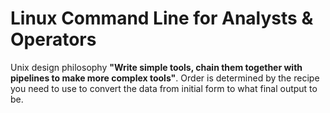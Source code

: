 # Linux Command Line for Analysts & Operators
Unix design philosophy **"Write simple tools, chain them together with pipelines to make more complex tools"**. Order is determined by the recipe you need to use to convert the data from initial form to what final output to be. 
